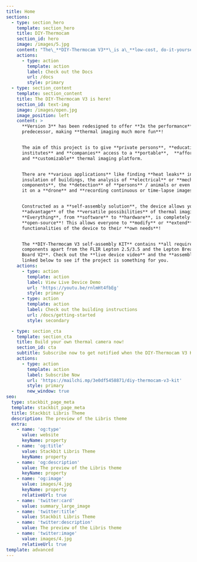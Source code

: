 ```yaml
---
title: Home
sections:
  - type: section_hero
    template: section_hero
    title: DIY-Thermocam
    section_id: hero
    image: /images/5.jpg
    content: "The\_**DIY-Thermocam V3**\_is a\_**low-cost, do-it-yourself**\_thermal imager, based on the popular radiometric\_**FLIR Lepton**\_long-wave-infrared array sensor.\n"
    actions:
      - type: action
        template: action
        label: Check out the Docs
        url: /docs
        style: primary
  - type: section_content
    template: section_content
    title: The DIY-Thermocam V3 is here!
    section_id: text-img
    image: /images/open.jpg
    image_position: left
    content: >
      **Version 3** has been redesigned to offer **3x the performance** of the
      predecessor, making **thermal imaging much more fun**!


      The aim of this project is to give **private persons**, **educational
      institutes** and **companies** access to a **portable**,  **affordable**
      and **customizable** thermal imaging platform.


      There are **various applications** like finding **heat leaks** in the
      insulation of buildings, the analysis of **electrical** or **mechanical
      components**, the **detection** of **persons** / animals or even mounting
      it on a **drone** and **recording continuous or time-lapse images**.


      Constructed as a **self-assembly solution**, the device allows you to take
      **advantage** of the **versatile possibilities** of thermal imaging.
      **Everything**, from **software** to **hardware**, is completely
      **open-source**! This allows everyone to **modify** or **extend** the
      functionalities of the device to their **own needs**!


      The **DIY-Thermocam V3 self-assembly KIT** contains **all required
      components apart from the FLIR Lepton 2.5/3.5 and the Lepton Breakout
      Board V2**. Check out the **live device video** and the **assembly guide**
      linked below to see if the project is something for you.
    actions:
      - type: action
        template: action
        label: View Live Device Demo
        url: 'https://youtu.be/rnlmHt4fbEg'
        style: primary
      - type: action
        template: action
        label: Check out the building instructions
        url: /docs/getting-started
        style: secondary

  - type: section_cta
    template: section_cta
    title: Build your own thermal camera now!
    section_id: cta
    subtitle: Subscribe now to get notified when the DIY-Thermocam V3 KIT is on sale.
    actions:
      - type: action
        template: action
        label: Subscribe Now
        url: 'https://mailchi.mp/3e0df5458871/diy-thermocam-v3-kit'
        style: primary
        new_window: true
seo:
  type: stackbit_page_meta
  template: stackbit_page_meta
  title: Stackbit Libris Theme
  description: The preview of the Libris theme
  extra:
    - name: 'og:type'
      value: website
      keyName: property
    - name: 'og:title'
      value: Stackbit Libris Theme
      keyName: property
    - name: 'og:description'
      value: The preview of the Libris theme
      keyName: property
    - name: 'og:image'
      value: images/4.jpg
      keyName: property
      relativeUrl: true
    - name: 'twitter:card'
      value: summary_large_image
    - name: 'twitter:title'
      value: Stackbit Libris Theme
    - name: 'twitter:description'
      value: The preview of the Libris theme
    - name: 'twitter:image'
      value: images/4.jpg
      relativeUrl: true
template: advanced
---
```

